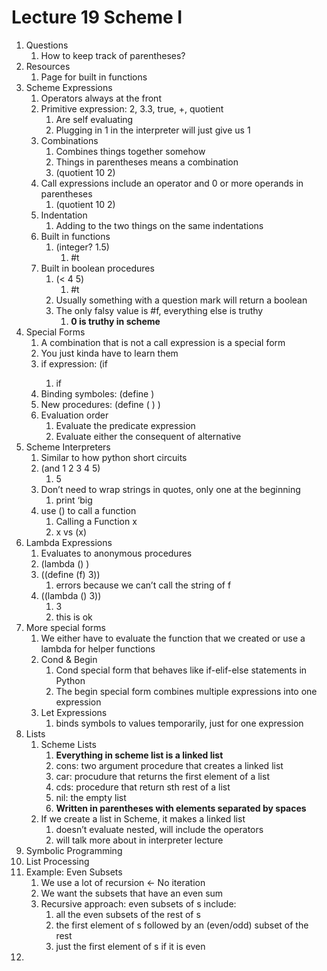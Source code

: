 # Lecture 19 Scheme I

1. Questions
    1. How to keep track of parentheses?
2. Resources
    1. Page for built in functions
3. Scheme Expressions
    1. Operators always at the front
    2. Primitive expression: 2, 3.3, true, +, quotient
        1. Are self evaluating
        2. Plugging in 1 in the interpreter will just give us 1
    3. Combinations
        1. Combines things together somehow
        2. Things in parentheses means a combination
        3. (quotient 10 2)
    4. Call expressions include an operator and 0 or more operands in parentheses
        1. (quotient 10 2)
    5. Indentation
        1. Adding to the two things on the same indentations
    6. Built in functions
        1. (integer? 1.5)
            1. #t
    7. Built in boolean procedures
        1. (< 4 5)
            1. #t
        2. Usually something with a question mark will return a boolean
        3. The only falsy value is #f, everything else is truthy
            1. **0 is truthy in scheme**
4. Special Forms
    1. A combination that is not a call expression is a special form
    2. You just kinda have to learn them
    3. if expression: (if <predicate> <consequence> <alternative>
        1. if <truthy or falsey> <execute if true> <execute if false>
    4. Binding symboles: (define <symbol> <expression>)
    5. New procedures: (define (<symbol> <formal parameters>) <body>)
    6. Evaluation order
        1. Evaluate the predicate expression
        2. Evaluate either the consequent of alternative
5. Scheme Interpreters
    1. Similar to how python short circuits
    2. (and 1 2 3 4 5)
        1. 5
    3. Don’t need to wrap strings in quotes, only one at the beginning
        1. print ‘big
    4. use () to call a function
        1. Calling a Function x
        2. x vs (x)
6. Lambda Expressions
    1. Evaluates to anonymous procedures
    2. (lambda (<formal parameters>) <body>)
    3. ((define (f) 3))
        1. errors because we can’t call the string of f
    4. ((lambda () 3))
        1. 3
        2. this is ok
7. More special forms
    1. We either have to evaluate the function that we created or use a lambda for helper functions
    2. Cond & Begin
        1. Cond special form that behaves like if-elif-else statements in Python
        2. The begin special form combines multiple expressions into one expression
    3. Let Expressions
        1. binds symbols to values temporarily, just for one expression
8. Lists
    1. Scheme Lists
        1. **Everything in scheme list is a linked list**
        2. cons: two argument procedure that creates a linked list
        3. car: procudure that returns the first element of a list
        4. cds: procedure that return sth rest of a list
        5. nil: the empty list
        6. **Written in parentheses with elements separated by spaces**
    2. If we create a list in Scheme, it makes a linked list
        1. doesn’t evaluate nested, will include the operators
        2. will talk more about in interpreter lecture
9. Symbolic Programming
10. List Processing
11. Example: Even Subsets
    1. We use a lot of recursion ← No iteration
    2. We want the subsets that have an even sum
    3. Recursive approach: even subsets of s include:
        1. all the even subsets of the rest of s
        2. the first element of s followed by an (even/odd) subset of the rest
        3. just the first element of s if it is even
12.